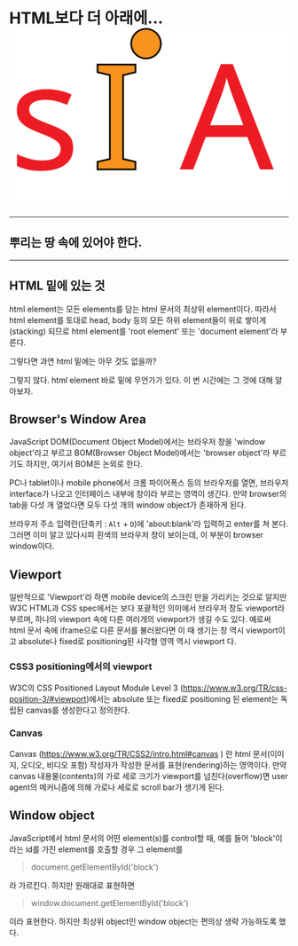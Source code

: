 
# HTML보다 더 아래에... ![SIA Logo](../../img/sia-logo-first.svg "Stack It All")

---
<h2 class="special">뿌리는 땅 속에 있어야 한다.</h2>

<hr class="thin" />

## HTML 밑에 있는 것
<span class="anBra">html</span> element는 모든 elements를 담는 html 문서의 최상위 element이다. 따라서 <span class="anBra">html</span> element를 토대로 <span class="anBra">head</span>, <span class="anBra">body</span> 등의 모든 하위 element들이 위로 쌓이게(stacking) 되므로 <span class="anBra">html</span> element를 'root element' 또는 'document element'라 부른다.  

그렇다면 과연 <span class="anBra">html</span> 밑에는 아무 것도 없을까?  

그렇지 않다. <span class="anBra">html</span> element 바로 밑에 무언가가 있다. 이 번 시간에는 그 것에 대해 알아보자.

## Browser's Window Area
JavaScript DOM(Document Object Model)에서는 브라우저 창을 'window object'라고 부르고 BOM(Browser Object Model)에서는 'browser object'라 부르기도 하지만, 여기서 BOM은 논외로 한다.  

PC나 tablet이나 mobile phone에서 크롬 파이어폭스 등의 브라우저를 열면, 브라우저 interface가 나오고 인터페이스 내부에 창이라 부르는 영역이 생긴다. 만약 browser의 tab을 다섯 개 열었다면 모두 다섯 개의 window object가 존재하게 된다.

브라우저 주소 입력란(단축키 : <code class="alt">Alt</code> + <code>D</code>)에 'about:blank'라 입력하고 enter를 쳐 본다. 그러면 이미 알고 있다시피 흰색의 브라우저 창이 보이는데, 이 부분이 browser window이다.


## Viewport 
일반적으로 'Viewport'라 하면 mobile device의 스크린 만을 가리키는 것으로 알지만 W3C HTML과 CSS spec에서는 보다 포괄적인 의미에서 브라우저 창도 viewport라 부르며, 하나의 viewport 속에 다른 여러개의 viewport가 생길 수도 있다. 예로써 html 문서 속에 <span class="anBra">iframe</span>으로 다른 문서를 불러왔다면 이 때 생기는 창 역시 viewport이고 absolute나 fixed로 positioning된 사각형 영역 역시 viewport 다.

<h3 class="list-item">
	CSS3 positioning에서의 viewport 
</h3>  

W3C의 CSS Positioned Layout Module Level 3 (https://www.w3.org/TR/css-position-3/#viewport)에서는 absolute 또는 fixed로 positioning 된 element는 독립된 <span class="emph">canvas</span>를 생성한다고 정의한다.

<h3 class="list-item">
	Canvas 
</h3>  

Canvas (https://www.w3.org/TR/CSS2/intro.html#canvas ) 란 html 문서(이미지, 오디오, 비디오 포함) 작성자가 작성한 문서를 표현(rendering)하는 영역이다. 만약 canvas 내용물(contents)의 가로 세로 크기가 viewport를 넘친다(overflow)면 user agent의 메커니즘에 의해 가로나 세로로 scroll bar가 생기게 된다.

## Window object
JavaScript에서 html 문서의 어떤 element(s)를 control할 때, 예를 들어 '<span class="emph">block</span>'이라는 id를 가진 element를 호출할 경우 그 element를 

> document.getElementById('block')

라 가르킨다. 하지만 원래대로 표현하면

> <span class="emph">window</span>.document.getElementById('block')

이라 표현한다. 하지만 최상위 object인 window object는 편의상 생략 가능하도록 했다.